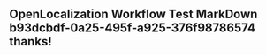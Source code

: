 <properties
ms.topic="hero-topic"
ms.test1="hero-topic"
ms.test2="test"/>

## OpenLocalization Workflow Test MarkDown b93dcbdf-0a25-495f-a925-376f98786574 thanks!

